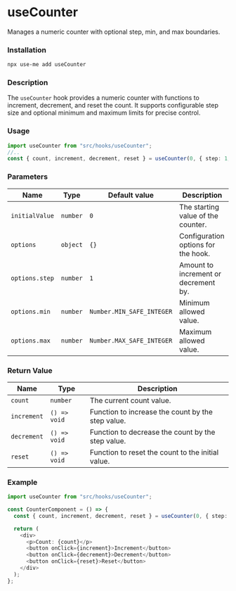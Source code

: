 # useCounter

Manages a numeric counter with optional step, min, and max boundaries.

### Installation

```bash
npx use-me add useCounter
```

### Description

The `useCounter` hook provides a numeric counter with functions to increment, decrement, and reset the count. It supports configurable step size and optional minimum and maximum limits for precise control.

### Usage

```typescript
import useCounter from "src/hooks/useCounter";
//..
const { count, increment, decrement, reset } = useCounter(0, { step: 1, min: 0, max: 10 });
```

### Parameters

| Name           | Type     | Default value             | Description                          |
| -------------- | -------- | ------------------------- | ------------------------------------ |
| `initialValue` | `number` | `0`                       | The starting value of the counter.   |
| `options`      | `object` | `{}`                      | Configuration options for the hook.  |
| `options.step` | `number` | `1`                       | Amount to increment or decrement by. |
| `options.min`  | `number` | `Number.MIN_SAFE_INTEGER` | Minimum allowed value.               |
| `options.max`  | `number` | `Number.MAX_SAFE_INTEGER` | Maximum allowed value.               |

### Return Value

| Name        | Type         | Description                                       |
| ----------- | ------------ | ------------------------------------------------- |
| `count`     | `number`     | The current count value.                          |
| `increment` | `() => void` | Function to increase the count by the step value. |
| `decrement` | `() => void` | Function to decrease the count by the step value. |
| `reset`     | `() => void` | Function to reset the count to the initial value. |

### Example

```typescript
import useCounter from "src/hooks/useCounter";

const CounterComponent = () => {
  const { count, increment, decrement, reset } = useCounter(0, { step: 1, min: 0, max: 10 });

  return (
    <div>
      <p>Count: {count}</p>
      <button onClick={increment}>Increment</button>
      <button onClick={decrement}>Decrement</button>
      <button onClick={reset}>Reset</button>
    </div>
  );
};
```
